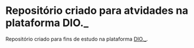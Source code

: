 #  Repositório criado para atvidades na plataforma DIO._

Repositório criado para fins de estudo na plataforma [DIO._](https://www.dio.me/).
